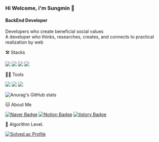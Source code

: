 ### Hi Welcome, i'm Sungmin 👋

#### BackEnd Developer
Developers who create beneficial social values   
A developer who thinks, researches, creates, and connects to practical realization by web


🛠️ Stacks

<img src="https://img.shields.io/badge/Python-3766AB?style=flat-square&logo=Python&logoColor=white"/> <img src="https://img.shields.io/badge/Java-007396?style=flat-square&logo=Java&logoColor=white"/> <img src="https://img.shields.io/badge/JavaScript-F7DF1E?style=flat-square&logo=JavaScript&logoColor=white"/> <img src="https://img.shields.io/badge/MySQL-4479A1?style=flat-square&logo=MySQL&logoColor=white"/> 

💪🏼 Tools 

 <img src="https://img.shields.io/badge/Visual Studio Code-007ACC?style=flat-square&logo=Visual Studio Code&logoColor=white"/> <img src="https://img.shields.io/badge/GitHub-181717?style=flat-square&logo=GitHub&logoColor=white"/> <img src="https://img.shields.io/badge/IntelliJ IDEA-000000?style=flat-square&logo=IntelliJ IDEA&logoColor=white"/> 

![Anurag's GitHub stats](https://github-readme-stats.vercel.app/api?username=Garim12&show_icons=true&theme=radical)


🐱 About Me

  [![Naver Badge](https://img.shields.io/badge/naver-03C75A?style=flat-square&logo=naver&logoColor=white&link=mailto:qw12345611@naver.com)](qw12345611@naver.com)
  [![Notion Badge](https://img.shields.io/badge/Notion-000000?style=flat-square&logo=Notion&logoColor=white&link=https://www.notion.so/BackEnd-Developer-1d0162f6eeff40aab8d81c4fff8c7e8c?pvs=4)](https://www.notion.so/BackEnd-Developer-1d0162f6eeff40aab8d81c4fff8c7e8c?pvs=4)
  [![tistory Badge](https://img.shields.io/badge/tistory-000000?style=flat-square&logo=tistory&logoColor=white&link=https://garims.tistory.com/)](https://garims.tistory.com/)


🏅 Algorithm Level. 

[![Solved.ac Profile](http://mazassumnida.wtf/api/v2/generate_badge?boj=qw12345611)](https://solved.ac/qw12345611/)

